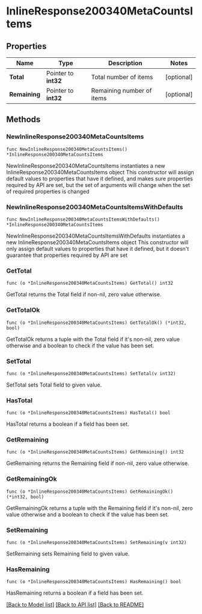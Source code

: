 # InlineResponse200340MetaCountsItems

## Properties

Name | Type | Description | Notes
------------ | ------------- | ------------- | -------------
**Total** | Pointer to **int32** | Total number of items | [optional] 
**Remaining** | Pointer to **int32** | Remaining number of items | [optional] 

## Methods

### NewInlineResponse200340MetaCountsItems

`func NewInlineResponse200340MetaCountsItems() *InlineResponse200340MetaCountsItems`

NewInlineResponse200340MetaCountsItems instantiates a new InlineResponse200340MetaCountsItems object
This constructor will assign default values to properties that have it defined,
and makes sure properties required by API are set, but the set of arguments
will change when the set of required properties is changed

### NewInlineResponse200340MetaCountsItemsWithDefaults

`func NewInlineResponse200340MetaCountsItemsWithDefaults() *InlineResponse200340MetaCountsItems`

NewInlineResponse200340MetaCountsItemsWithDefaults instantiates a new InlineResponse200340MetaCountsItems object
This constructor will only assign default values to properties that have it defined,
but it doesn't guarantee that properties required by API are set

### GetTotal

`func (o *InlineResponse200340MetaCountsItems) GetTotal() int32`

GetTotal returns the Total field if non-nil, zero value otherwise.

### GetTotalOk

`func (o *InlineResponse200340MetaCountsItems) GetTotalOk() (*int32, bool)`

GetTotalOk returns a tuple with the Total field if it's non-nil, zero value otherwise
and a boolean to check if the value has been set.

### SetTotal

`func (o *InlineResponse200340MetaCountsItems) SetTotal(v int32)`

SetTotal sets Total field to given value.

### HasTotal

`func (o *InlineResponse200340MetaCountsItems) HasTotal() bool`

HasTotal returns a boolean if a field has been set.

### GetRemaining

`func (o *InlineResponse200340MetaCountsItems) GetRemaining() int32`

GetRemaining returns the Remaining field if non-nil, zero value otherwise.

### GetRemainingOk

`func (o *InlineResponse200340MetaCountsItems) GetRemainingOk() (*int32, bool)`

GetRemainingOk returns a tuple with the Remaining field if it's non-nil, zero value otherwise
and a boolean to check if the value has been set.

### SetRemaining

`func (o *InlineResponse200340MetaCountsItems) SetRemaining(v int32)`

SetRemaining sets Remaining field to given value.

### HasRemaining

`func (o *InlineResponse200340MetaCountsItems) HasRemaining() bool`

HasRemaining returns a boolean if a field has been set.


[[Back to Model list]](../README.md#documentation-for-models) [[Back to API list]](../README.md#documentation-for-api-endpoints) [[Back to README]](../README.md)


